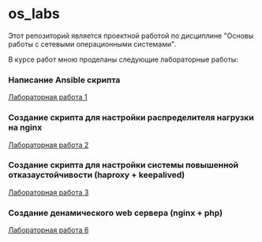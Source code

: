 # os_labs
Этот репозиторий является проектной работой по дисциплине "Основы работы с сетевыми операционными системами".

В курсе работ мною проделаны следующие лабораторные работы:
### Написание Ansible скрипта
[Лабораторная работа 1](https://github.com/MokhovVladimir/os_labs/tree/master/lab1)

### Создание скрипта для настройки распределителя нагрузки на nginx
[Лабораторная работа 2](https://github.com/MokhovVladimir/os_labs/tree/master/lab2)

### Создание скрипта для настройки системы повышенной отказаустойчивости (haproxy + keepalived)
[Лабораторная работа 3](https://github.com/MokhovVladimir/os_labs/tree/master/lab3)

### Создание денамического web сервера (nginx + php)
[Лабораторная работа 6](https://github.com/MokhovVladimir/os_labs/tree/master/lab6)
